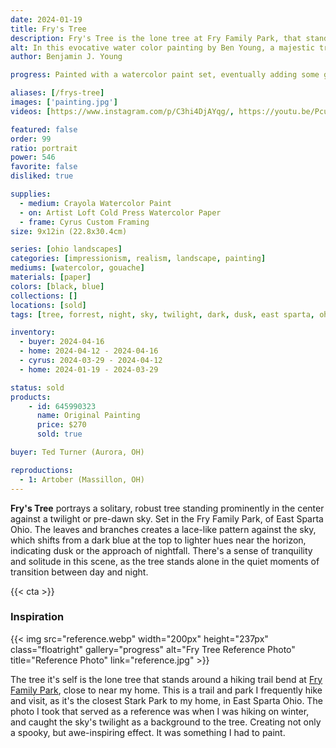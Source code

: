 ```yaml
---
date: 2024-01-19
title: Fry's Tree
description: Fry's Tree is the lone tree at Fry Family Park, that stands out in the field's skyline, during an after sunset walk through the park.
alt: In this evocative water color painting by Ben Young, a majestic tree stands prominently against a dusky sky, its intricate branches silhouetted by the soft glow of twilight.
author: Benjamin J. Young

progress: Painted with a watercolor paint set, eventually adding some gouache in to the darker elements, on cold press wood pulp watercolor paper, that I had to tape down (and thus the white trim border). This painting took way longer than I wanted it too. It took many layers to get the right color and value. I had to mix in gouache with the watercolors to sometimes get the opaque I desired. I began to tire of working on it, so the progress stretched out. By the time I decided for forcefully wrap it up, I felt my skills have drastically improved and the base of the painting did not meet my standards.

aliases: [/frys-tree]
images: ['painting.jpg']
videos: [https://www.instagram.com/p/C3hi4DjAYqg/, https://youtu.be/Pcuv_QkT7Qo]

featured: false
order: 99
ratio: portrait
power: 546
favorite: false
disliked: true

supplies:
  - medium: Crayola Watercolor Paint
  - on: Artist Loft Cold Press Watercolor Paper
  - frame: Cyrus Custom Framing
size: 9x12in (22.8x30.4cm)

series: [ohio landscapes]
categories: [impressionism, realism, landscape, painting]
mediums: [watercolor, gouache]
materials: [paper]
colors: [black, blue]
collections: []
locations: [sold]
tags: [tree, forrest, night, sky, twilight, dark, dusk, east sparta, ohio, park, nature, outdoors, calm, spooky, autumn, melancholy, cool]

inventory:
  - buyer: 2024-04-16
  - home: 2024-04-12 - 2024-04-16
  - cyrus: 2024-03-29 - 2024-04-12
  - home: 2024-01-19 - 2024-03-29

status: sold
products:
    - id: 645990323
      name: Original Painting
      price: $270
      sold: true

buyer: Ted Turner (Aurora, OH)

reproductions:
  - 1: Artober (Massillon, OH)
---
```


**Fry's Tree** portrays a solitary, robust tree standing prominently in the center against a twilight or pre-dawn sky. Set in the Fry Family Park, of East Sparta Ohio. The leaves and branches creates a lace-like pattern against the sky, which shifts from a dark blue at the top to lighter hues near the horizon, indicating dusk or the approach of nightfall. There's a sense of tranquility and solitude in this scene, as the tree stands alone in the quiet moments of transition between day and night.

<!--more-->

{{< cta >}}

### Inspiration ###

{{< img src="reference.webp" width="200px" height="237px" class="floatright" gallery="progress" alt="Fry Tree Reference Photo" title="Reference Photo" link="reference.jpg" >}}

The tree it's self is the lone tree that stands around a hiking trail bend at [Fry Family Park](https://starkparks.com/parks/fry-family-park/), close to near my home. This is a trail and park I frequently hike and visit, as it's the closest Stark Park to my home, in East Sparta Ohio. The photo I took that served as a reference was when I was hiking on winter, and caught the sky's twilight as a background to the tree. Creating not only a spooky, but awe-inspiring effect. It was something I had to paint.
